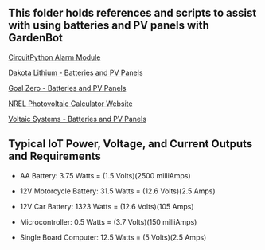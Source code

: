 ## This folder holds references and scripts to assist with using batteries and PV panels with GardenBot

[CircuitPython Alarm Module](https://docs.circuitpython.org/en/latest/shared-bindings/alarm/index.html)

[Dakota Lithium - Batteries and PV Panels](https://dakotalithium.com)

[Goal Zero - Batteries and PV Panels](https://www.goalzero.com)

[NREL Photovoltaic Calculator Website](https://pvwatts.nrel.gov/index.php)

[Voltaic Systems - Batteries and PV Panels](https://voltaicsystems.com)

## Typical IoT Power, Voltage, and Current Outputs and Requirements

- AA Battery:                 3.75 Watts = (1.5 Volts)(2500 milliAmps)

- 12V Motorcycle Battery:     31.5 Watts = (12.6 Volts)(2.5 Amps)

- 12V Car Battery:            1323 Watts = (12.6 Volts)(105 Amps)

- Microcontroller:            0.5 Watts = (3.7 Volts)(150 milliAmps) 

- Single Board Computer:      12.5 Watts = (5 Volts)(2.5 Amps)
